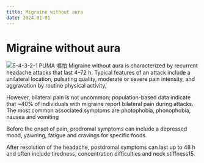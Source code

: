 ```yaml
---
title: Migraine without aura
date: 2024-01-01
---
```

# Migraine without aura

![5-4-3-2-1 PUMA 嘔怕](https://i.imgur.com/NvsjpYd.png)
Migraine without aura is characterized by 
recurrent headache attacks that last 4–72 h. 
Typical features of an attack include a unilateral location, pulsating quality, moderate or severe pain intensity, and aggravation by routine physical activity,

However, bilateral pain is not uncommon; 
population-based data indicate that ~40% of individuals with migraine report bilateral pain during attacks. 
The most common associated symptoms are photophobia, phonophobia, nausea and vomiting

Before the onset of pain, prodromal symptoms can include a depressed mood, yawning, fatigue and cravings for specific foods. 

After resolution of the headache, postdromal symptoms can last up to 48 h and often include tiredness, concentration difficulties and neck stiffness15.

